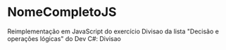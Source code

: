 # NomeCompletoJS
Reimplementação em JavaScript do exercício Divisao da lista "Decisão e operações lógicas" do Dev C#: Divisao
